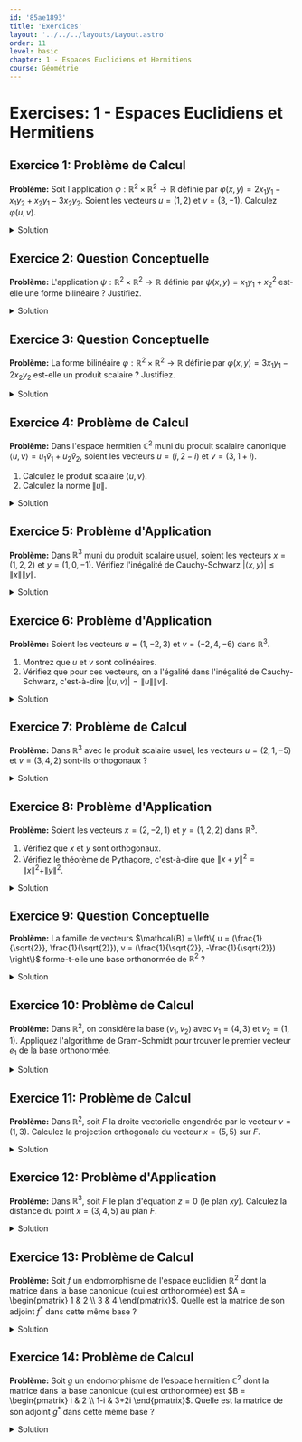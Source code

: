 ```yaml
---
id: '85ae1893'
title: 'Exercices'
layout: '../../../layouts/Layout.astro'
order: 11
level: basic
chapter: 1 - Espaces Euclidiens et Hermitiens
course: Géométrie
---
```


# Exercises: 1 - Espaces Euclidiens et Hermitiens

## Exercice 1: Problème de Calcul

**Problème:** Soit l'application $\varphi: \mathbb{R}^2 \times \mathbb{R}^2 \to \mathbb{R}$ définie par $\varphi(x, y) = 2x_1 y_1 - x_1 y_2 + x_2 y_1 - 3x_2 y_2$. Soient les vecteurs $u = (1, 2)$ et $v = (3, -1)$. Calculez $\varphi(u, v)$.

<details>
<summary>Solution</summary>

**Méthode:** Il suffit de remplacer les composantes des vecteurs $u$ et $v$ dans la formule définissant $\varphi$. Pour $u=(u_1, u_2)$ et $v=(v_1, v_2)$, on remplace $x_1, x_2$ par $u_1, u_2$ et $y_1, y_2$ par $v_1, v_2$.

**Étapes:**

1.  Identifier les composantes des vecteurs :
    Pour $u = (1, 2)$, on a $u_1=1$ et $u_2=2$.
    Pour $v = (3, -1)$, on a $v_1=3$ et $v_2=-1$.

2.  Substituer ces valeurs dans l'expression de $\varphi(u, v)$:
    $\varphi(u, v) = 2u_1 v_1 - u_1 v_2 + u_2 v_1 - 3u_2 v_2$
    $\varphi(u, v) = 2(1)(3) - (1)(-1) + (2)(3) - 3(2)(-1)$

3.  Effectuer le calcul :
    $\varphi(u, v) = 6 - (-1) + 6 - (-6)$
    $\varphi(u, v) = 6 + 1 + 6 + 6$
    $\varphi(u, v) = 19$

**Réponse:** $\varphi(u, v) = 19$

</details>

## Exercice 2: Question Conceptuelle

**Problème:** L'application $\psi: \mathbb{R}^2 \times \mathbb{R}^2 \to \mathbb{R}$ définie par $\psi(x, y) = x_1 y_1 + x_2^2$ est-elle une forme bilinéaire ? Justifiez.

<details>
<summary>Solution</summary>

**Méthode:** Pour qu'une application soit une forme bilinéaire, elle doit être linéaire par rapport à chacune de ses deux variables. Nous allons tester la linéarité par rapport à la première variable. La condition de linéarité est $\psi(u + \lambda v, w) = \psi(u, w) + \lambda\psi(v, w)$ pour tous vecteurs $u, v, w$ et tout scalaire $\lambda$. Un simple test avec $\psi(\lambda u, w) = \lambda \psi(u, w)$ suffit souvent.

**Étapes:**

1.  Soient $x = (x_1, x_2)$, $y = (y_1, y_2)$ deux vecteurs de $\mathbb{R}^2$ et $\lambda \in \mathbb{R}$ un scalaire.
2.  Calculons $\psi(\lambda x, y)$. Le vecteur $\lambda x$ a pour composantes $(\lambda x_1, \lambda x_2)$.
    $\psi(\lambda x, y) = (\lambda x_1)y_1 + (\lambda x_2)^2 = \lambda x_1 y_1 + \lambda^2 x_2^2$
3.  Calculons $\lambda \psi(x, y)$.
    $\lambda \psi(x, y) = \lambda (x_1 y_1 + x_2^2) = \lambda x_1 y_1 + \lambda x_2^2$
4.  Comparons les deux expressions.
    On a $\lambda x_1 y_1 + \lambda^2 x_2^2 \neq \lambda x_1 y_1 + \lambda x_2^2$ en général (par exemple si $\lambda=2$ et $x_2 \neq 0$). L'égalité n'est pas toujours vraie.
5.  Conclusion : L'application n'est pas linéaire par rapport à sa première variable. Elle n'est donc pas une forme bilinéaire.

**Réponse:** Non, l'application $\psi$ n'est pas une forme bilinéaire car elle n'est pas linéaire par rapport à sa première variable (à cause du terme $x_2^2$).

</details>

## Exercice 3: Question Conceptuelle

**Problème:** La forme bilinéaire $\varphi: \mathbb{R}^2 \times \mathbb{R}^2 \to \mathbb{R}$ définie par $\varphi(x, y) = 3x_1 y_1 - 2x_2 y_2$ est-elle un produit scalaire ? Justifiez.

<details>
<summary>Solution</summary>

**Méthode:** Un produit scalaire est une forme bilinéaire symétrique et définie positive.

1.  Vérifier la symétrie : $\varphi(x, y) = \varphi(y, x)$.
2.  Vérifier si elle est définie positive : $\varphi(x, x) \ge 0$ pour tout $x$, et $\varphi(x, x) = 0 \iff x=0$.
    Si l'une de ces conditions n'est pas remplie, ce n'est pas un produit scalaire.

**Étapes:**

1.  **Symétrie :**
    $\varphi(y, x) = 3y_1 x_1 - 2y_2 x_2 = 3x_1 y_1 - 2x_2 y_2 = \varphi(x, y)$.
    La forme est symétrique.

2.  **Définie positive :**
    Calculons $\varphi(x, x)$ pour un vecteur $x = (x_1, x_2)$.
    $\varphi(x, x) = 3x_1^2 - 2x_2^2$.
    Pour que la forme soit positive, cette quantité doit être supérieure ou égale à 0 pour _tous_ les vecteurs $x$.
    Cherchons un contre-exemple. Prenons un vecteur où $x_2$ est grand et $x_1$ est petit. Soit $x = (0, 1)$.
    $\varphi((0,1), (0,1)) = 3(0)^2 - 2(1)^2 = -2$.
    Puisque $\varphi(x, x) = -2 < 0$ pour ce vecteur non nul, la forme n'est pas positive.

3.  **Conclusion :**
    La forme $\varphi$ n'étant pas positive, elle ne peut pas être un produit scalaire.

**Réponse:** Non, car la forme n'est pas positive. Par exemple, pour le vecteur $x=(0,1)$, on a $\varphi(x,x) = -2 < 0$.

</details>

## Exercice 4: Problème de Calcul

**Problème:** Dans l'espace hermitien $\mathbb{C}^2$ muni du produit scalaire canonique $\langle u, v \rangle = u_1 \bar{v}_1 + u_2 \bar{v}_2$, soient les vecteurs $u = (i, 2-i)$ et $v = (3, 1+i)$.

1. Calculez le produit scalaire $\langle u, v \rangle$.
2. Calculez la norme $\|u\|$.

<details>
<summary>Solution</summary>

**Méthode:** On applique les définitions du produit scalaire hermitien canonique et de la norme associée $\|u\| = \sqrt{\langle u, u \rangle}$. Il faut faire attention à bien utiliser le conjugué pour la deuxième variable du produit scalaire.

**Étapes:**

1.  **Calcul de $\langle u, v \rangle$ :**
    Les composantes sont $u_1=i, u_2=2-i$ et $v_1=3, v_2=1+i$.
    Le conjugué de $v_1$ est $\bar{v}_1 = 3$.
    Le conjugué de $v_2$ est $\bar{v}_2 = \overline{1+i} = 1-i$.
    $\langle u, v \rangle = u_1 \bar{v}_1 + u_2 \bar{v}_2 = (i)(3) + (2-i)(1-i)$.
    $\langle u, v \rangle = 3i + (2 - 2i - i + i^2) = 3i + (2 - 3i - 1) = 3i + (1 - 3i)$.
    $\langle u, v \rangle = 1$.

2.  **Calcul de $\|u\|$ :**
    D'abord, on calcule $\|u\|^2 = \langle u, u \rangle$.
    $\|u\|^2 = u_1 \bar{u}_1 + u_2 \bar{u}_2$.
    $\bar{u}_1 = \bar{i} = -i$.
    $\bar{u}_2 = \overline{2-i} = 2+i$.
    $\|u\|^2 = (i)(-i) + (2-i)(2+i) = -i^2 + (2^2 - i^2) = -(-1) + (4 - (-1)) = 1 + 5 = 6$.
    La norme est la racine carrée de ce résultat :
    $\|u\| = \sqrt{6}$.

**Réponse:**

1.  $\langle u, v \rangle = 1$
2.  $\|u\| = \sqrt{6}$

</details>

## Exercice 5: Problème d'Application

**Problème:** Dans $\mathbb{R}^3$ muni du produit scalaire usuel, soient les vecteurs $x = (1, 2, 2)$ et $y = (1, 0, -1)$. Vérifiez l'inégalité de Cauchy-Schwarz $|\langle x, y \rangle| \le \|x\| \|y\|$.

<details>
<summary>Solution</summary>

**Méthode:** On calcule séparément le membre de gauche ($|\langle x, y \rangle|$) et le membre de droite ($\|x\| \|y\|$) de l'inégalité, puis on les compare.

**Étapes:**

1.  **Calculer le produit scalaire $\langle x, y \rangle$ :**
    $\langle x, y \rangle = x_1 y_1 + x_2 y_2 + x_3 y_3 = (1)(1) + (2)(0) + (2)(-1) = 1 + 0 - 2 = -1$.

2.  **Calculer la valeur absolue du produit scalaire :**
    $|\langle x, y \rangle| = |-1| = 1$.

3.  **Calculer la norme de $x$ :**
    $\|x\| = \sqrt{x_1^2 + x_2^2 + x_3^2} = \sqrt{1^2 + 2^2 + 2^2} = \sqrt{1 + 4 + 4} = \sqrt{9} = 3$.

4.  **Calculer la norme de $y$ :**
    $\|y\| = \sqrt{y_1^2 + y_2^2 + y_3^2} = \sqrt{1^2 + 0^2 + (-1)^2} = \sqrt{1 + 0 + 1} = \sqrt{2}$.

5.  **Calculer le produit des normes :**
    $\|x\| \|y\| = 3 \sqrt{2}$.

6.  **Comparer les deux côtés :**
    On doit vérifier si $1 \le 3\sqrt{2}$.
    Puisque $\sqrt{2} \approx 1.414$, on a $3\sqrt{2} \approx 4.242$.
    Clairement, $1 \le 3\sqrt{2}$. L'inégalité est vérifiée.

**Réponse:** On a $|\langle x, y \rangle| = 1$ et $\|x\| \|y\| = 3\sqrt{2}$. Comme $1 \le 3\sqrt{2}$, l'inégalité de Cauchy-Schwarz est vérifiée.

</details>

## Exercice 6: Problème d'Application

**Problème:** Soient les vecteurs $u = (1, -2, 3)$ et $v = (-2, 4, -6)$ dans $\mathbb{R}^3$.

1. Montrez que $u$ et $v$ sont colinéaires.
2. Vérifiez que pour ces vecteurs, on a l'égalité dans l'inégalité de Cauchy-Schwarz, c'est-à-dire $|\langle u, v \rangle| = \|u\| \|v\|$.

<details>
<summary>Solution</summary>

**Méthode:** Pour montrer la colinéarité, il faut trouver un scalaire $\lambda$ tel que $v = \lambda u$. Ensuite, on calcule les deux membres de l'égalité $|\langle u, v \rangle| = \|u\| \|v\|$ et on vérifie qu'ils sont identiques.

**Étapes:**

1.  **Vérifier la colinéarité :**
    On compare les composantes de $v$ à celles de $u$.
    $v_1 = -2 = -2 \cdot u_1$
    $v_2 = 4 = -2 \cdot u_2$
    $v_3 = -6 = -2 \cdot u_3$
    On voit que $v = -2u$. Les vecteurs sont donc colinéaires.

2.  **Calculer $|\langle u, v \rangle|$ :**
    $\langle u, v \rangle = (1)(-2) + (-2)(4) + (3)(-6) = -2 - 8 - 18 = -28$.
    $|\langle u, v \rangle| = |-28| = 28$.

3.  **Calculer $\|u\|$ :**
    $\|u\| = \sqrt{1^2 + (-2)^2 + 3^2} = \sqrt{1 + 4 + 9} = \sqrt{14}$.

4.  **Calculer $\|v\|$ :**
    $\|v\| = \sqrt{(-2)^2 + 4^2 + (-6)^2} = \sqrt{4 + 16 + 36} = \sqrt{56}$.
    On peut simplifier : $\sqrt{56} = \sqrt{4 \cdot 14} = 2\sqrt{14}$.

5.  **Calculer $\|u\| \|v\|$ :**
    $\|u\| \|v\| = \sqrt{14} \cdot (2\sqrt{14}) = 2 \cdot 14 = 28$.

6.  **Comparer :**
    On a $|\langle u, v \rangle| = 28$ et $\|u\| \|v\| = 28$. L'égalité est bien vérifiée.

**Réponse:** Les vecteurs sont colinéaires car $v=-2u$. On calcule $|\langle u, v \rangle| = 28$ et $\|u\|\|v\| = \sqrt{14} \cdot \sqrt{56} = 28$. L'égalité est donc vérifiée, comme attendu pour des vecteurs colinéaires.

</details>

## Exercice 7: Problème de Calcul

**Problème:** Dans $\mathbb{R}^3$ avec le produit scalaire usuel, les vecteurs $u = (2, 1, -5)$ et $v = (3, 4, 2)$ sont-ils orthogonaux ?

<details>
<summary>Solution</summary>

**Méthode:** Deux vecteurs sont orthogonaux si et seulement si leur produit scalaire est nul. Il faut donc calculer $\langle u, v \rangle$ et vérifier s'il est égal à 0.

**Étapes:**

1.  **Rappel de la définition de l'orthogonalité :**
    $u \perp v \iff \langle u, v \rangle = 0$.

2.  **Calcul du produit scalaire :**
    $\langle u, v \rangle = u_1 v_1 + u_2 v_2 + u_3 v_3$
    $\langle u, v \rangle = (2)(3) + (1)(4) + (-5)(2)$
    $\langle u, v \rangle = 6 + 4 - 10$
    $\langle u, v \rangle = 0$.

3.  **Conclusion :**
    Le produit scalaire est nul, donc les vecteurs sont orthogonaux.

**Réponse:** Oui, les vecteurs sont orthogonaux car leur produit scalaire est $\langle u, v \rangle = 0$.

</details>

## Exercice 8: Problème d'Application

**Problème:** Soient les vecteurs $x = (2, -2, 1)$ et $y = (1, 2, 2)$ dans $\mathbb{R}^3$.

1.  Vérifiez que $x$ et $y$ sont orthogonaux.
2.  Vérifiez le théorème de Pythagore, c'est-à-dire que $\|x+y\|^2 = \|x\|^2 + \|y\|^2$.

<details>
<summary>Solution</summary>

**Méthode:** D'abord, on calcule le produit scalaire pour vérifier l'orthogonalité. Ensuite, on calcule chaque terme de l'équation de Pythagore (le membre de gauche et les deux termes du membre de droite) et on vérifie l'égalité.

**Étapes:**

1.  **Vérifier l'orthogonalité :**
    $\langle x, y \rangle = (2)(1) + (-2)(2) + (1)(2) = 2 - 4 + 2 = 0$.
    Les vecteurs sont bien orthogonaux.

2.  **Calculer le membre de gauche : $\|x+y\|^2$**
    D'abord, le vecteur somme : $x+y = (2+1, -2+2, 1+2) = (3, 0, 3)$.
    Ensuite, le carré de sa norme : $\|x+y\|^2 = 3^2 + 0^2 + 3^2 = 9 + 0 + 9 = 18$.

3.  **Calculer le membre de droite : $\|x\|^2 + \|y\|^2$**
    Calculons chaque terme séparément :
    $\|x\|^2 = 2^2 + (-2)^2 + 1^2 = 4 + 4 + 1 = 9$.
    $\|y\|^2 = 1^2 + 2^2 + 2^2 = 1 + 4 + 4 = 9$.
    La somme est : $\|x\|^2 + \|y\|^2 = 9 + 9 = 18$.

4.  **Comparer :**
    Le membre de gauche vaut 18 et le membre de droite vaut 18. L'égalité est vérifiée.

**Réponse:** Les vecteurs sont orthogonaux car $\langle x, y \rangle = 0$. On a $\|x+y\|^2 = 18$ et $\|x\|^2 + \|y\|^2 = 9+9=18$. Le théorème de Pythagore est donc vérifié.

</details>

## Exercice 9: Question Conceptuelle

**Problème:** La famille de vecteurs $\mathcal{B} = \left\{ u = (\frac{1}{\sqrt{2}}, \frac{1}{\sqrt{2}}), v = (\frac{1}{\sqrt{2}}, -\frac{1}{\sqrt{2}}) \right\}$ forme-t-elle une base orthonormée de $\mathbb{R}^2$ ?

<details>
<summary>Solution</summary>

**Méthode:** Une base est orthonormée si tous ses vecteurs sont de norme 1 (normalisation) et s'ils sont deux à deux orthogonaux (orthogonalité). Il faut vérifier ces deux conditions.

**Étapes:**

1.  **Vérifier la normalisation des vecteurs :**
    Calculons la norme de $u$ :
    $\|u\| = \sqrt{(\frac{1}{\sqrt{2}})^2 + (\frac{1}{\sqrt{2}})^2} = \sqrt{\frac{1}{2} + \frac{1}{2}} = \sqrt{1} = 1$.
    Calculons la norme de $v$ :
    $\|v\| = \sqrt{(\frac{1}{\sqrt{2}})^2 + (-\frac{1}{\sqrt{2}})^2} = \sqrt{\frac{1}{2} + \frac{1}{2}} = \sqrt{1} = 1$.
    Les deux vecteurs sont bien de norme 1.

2.  **Vérifier l'orthogonalité des vecteurs :**
    Calculons le produit scalaire $\langle u, v \rangle$ :
    $\langle u, v \rangle = (\frac{1}{\sqrt{2}})(\frac{1}{\sqrt{2}}) + (\frac{1}{\sqrt{2}})(-\frac{1}{\sqrt{2}}) = \frac{1}{2} - \frac{1}{2} = 0$.
    Les vecteurs sont orthogonaux.

3.  **Conclusion :**
    La famille est composée de deux vecteurs orthogonaux et de norme 1. Dans un espace de dimension 2, une famille orthogonale de deux vecteurs non nuls forme une base. Comme les conditions d'orthogonalité et de normalisation sont remplies, c'est une base orthonormée.

**Réponse:** Oui, la famille est une base orthonormée car les vecteurs sont de norme 1 et sont orthogonaux entre eux.

</details>

## Exercice 10: Problème de Calcul

**Problème:** Dans $\mathbb{R}^2$, on considère la base $(v_1, v_2)$ avec $v_1 = (4, 3)$ et $v_2 = (1, 1)$. Appliquez l'algorithme de Gram-Schmidt pour trouver le premier vecteur $e_1$ de la base orthonormée.

<details>
<summary>Solution</summary>

**Méthode:** La première étape de l'algorithme de Gram-Schmidt consiste à prendre le premier vecteur de la base initiale ($v_1$) et à le normaliser pour obtenir le premier vecteur de la base orthonormée ($e_1$). La normalisation consiste à diviser le vecteur par sa propre norme.

**Étapes:**

1.  **Prendre le premier vecteur :**
    Le premier vecteur est $v_1 = (4, 3)$.

2.  **Calculer sa norme :**
    $\|v_1\| = \sqrt{4^2 + 3^2} = \sqrt{16 + 9} = \sqrt{25} = 5$.

3.  **Normaliser le vecteur :**
    $e_1 = \frac{v_1}{\|v_1\|} = \frac{1}{5}(4, 3)$.

4.  **Donner le résultat :**
    $e_1 = (\frac{4}{5}, \frac{3}{5})$.

**Réponse:** Le premier vecteur de la base orthonormée est $e_1 = (\frac{4}{5}, \frac{3}{5})$.

</details>

## Exercice 11: Problème de Calcul

**Problème:** Dans $\mathbb{R}^2$, soit $F$ la droite vectorielle engendrée par le vecteur $v = (1, 3)$. Calculez la projection orthogonale du vecteur $x = (5, 5)$ sur $F$.

<details>
<summary>Solution</summary>

**Méthode:** La projection orthogonale d'un vecteur $x$ sur une droite engendrée par un vecteur non nul $v$ est donnée par la formule $P_F(x) = \frac{\langle x, v \rangle}{\|v\|^2} v$.

**Étapes:**

1.  **Calculer le produit scalaire $\langle x, v \rangle$ :**
    $x = (5, 5)$, $v = (1, 3)$.
    $\langle x, v \rangle = (5)(1) + (5)(3) = 5 + 15 = 20$.

2.  **Calculer le carré de la norme de $v$ :**
    $\|v\|^2 = 1^2 + 3^2 = 1 + 9 = 10$.

3.  **Appliquer la formule de projection :**
    $P_F(x) = \frac{20}{10} v = 2v$.

4.  **Calculer le vecteur final :**
    $P_F(x) = 2(1, 3) = (2, 6)$.

**Réponse:** La projection orthogonale de $x$ sur $F$ est le vecteur $P_F(x) = (2, 6)$.

</details>

## Exercice 12: Problème d'Application

**Problème:** Dans $\mathbb{R}^3$, soit $F$ le plan d'équation $z=0$ (le plan $xy$). Calculez la distance du point $x = (3, 4, 5)$ au plan $F$.

<details>
<summary>Solution</summary>

**Méthode:** La distance d'un point $x$ à un sous-espace $F$ est donnée par $d(x, F) = \|x - P_F(x)\|$, où $P_F(x)$ est la projection orthogonale de $x$ sur $F$.
Pour projeter un point $(x_1, x_2, x_3)$ sur le plan $z=0$, il suffit de mettre sa coordonnée $z$ à 0.

**Étapes:**

1.  **Identifier le sous-espace et le point :**
    Le point est $x = (3, 4, 5)$.
    Le sous-espace $F$ est le plan $xy$.

2.  **Calculer la projection orthogonale de $x$ sur $F$ :**
    Un point $(a,b,c)$ se projette sur le plan $z=0$ en $(a,b,0)$.
    Donc, $P_F(x) = (3, 4, 0)$.

3.  **Calculer le vecteur $x - P_F(x)$ :**
    $x - P_F(x) = (3, 4, 5) - (3, 4, 0) = (0, 0, 5)$.

4.  **Calculer la norme de ce vecteur, qui est la distance :**
    $d(x, F) = \|(0, 0, 5)\| = \sqrt{0^2 + 0^2 + 5^2} = \sqrt{25} = 5$.

**Réponse:** La distance du point $x=(3,4,5)$ au plan $F$ est $d(x,F) = 5$.

</details>

## Exercice 13: Problème de Calcul

**Problème:** Soit $f$ un endomorphisme de l'espace euclidien $\mathbb{R}^2$ dont la matrice dans la base canonique (qui est orthonormée) est $A = \begin{pmatrix} 1 & 2 \\ 3 & 4 \end{pmatrix}$. Quelle est la matrice de son adjoint $f^*$ dans cette même base ?

<details>
<summary>Solution</summary>

**Méthode:** Dans un espace euclidien, si la base est orthonormée, la matrice de l'endomorphisme adjoint $f^*$ est la transposée de la matrice de $f$.

**Étapes:**

1.  **Identifier la matrice de $f$ :**
    $A = \text{Mat}(f) = \begin{pmatrix} 1 & 2 \\ 3 & 4 \end{pmatrix}$.

2.  **Appliquer la propriété :**
    La matrice de l'adjoint $f^*$ est $A^* = {}^tA$.

3.  **Calculer la transposée :**
    Pour transposer une matrice, on échange les lignes et les colonnes.
    ${}^tA = \begin{pmatrix} 1 & 3 \\ 2 & 4 \end{pmatrix}$.

**Réponse:** La matrice de l'adjoint $f^*$ dans la base canonique est $\begin{pmatrix} 1 & 3 \\ 2 & 4 \end{pmatrix}$.

</details>

## Exercice 14: Problème de Calcul

**Problème:** Soit $g$ un endomorphisme de l'espace hermitien $\mathbb{C}^2$ dont la matrice dans la base canonique (qui est orthonormée) est $B = \begin{pmatrix} i & 2 \\ 1-i & 3+2i \end{pmatrix}$. Quelle est la matrice de son adjoint $g^*$ dans cette même base ?

<details>
<summary>Solution</summary>

**Méthode:** Dans un espace hermitien, si la base est orthonormée, la matrice de l'endomorphisme adjoint $g^*$ est la transposée conjuguée de la matrice de $g$. On transpose d'abord la matrice, puis on prend le conjugué de chaque coefficient.

**Étapes:**

1.  **Identifier la matrice de $g$ :**
    $B = \text{Mat}(g) = \begin{pmatrix} i & 2 \\ 1-i & 3+2i \end{pmatrix}$.

2.  **Calculer la transposée de $B$ :**
    ${}^tB = \begin{pmatrix} i & 1-i \\ 2 & 3+2i \end{pmatrix}$.

3.  **Calculer le conjugué de chaque coefficient de la transposée :**
    Le conjugué de $i$ est $-i$.
    Le conjugué de $1-i$ est $1+i$.
    Le conjugué de $2$ est $2$ (c'est un réel).
    Le conjugué de $3+2i$ est $3-2i$.

4.  **Écrire la matrice finale :**
    $B^* = \overline{{}^tB} = \begin{pmatrix} -i & 1+i \\ 2 & 3-2i \end{pmatrix}$.

**Réponse:** La matrice de l'adjoint $g^*$ dans la base canonique est $\begin{pmatrix} -i & 1+i \\ 2 & 3-2i \end{pmatrix}$.

</details>
